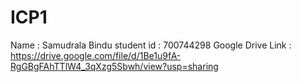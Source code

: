 # ICP1
Name : Samudrala Bindu 
student id : 700744298
Google Drive Link : https://drive.google.com/file/d/1Be1u9fA-RgGBgFAhTTlW4_3qXzg5Sbwh/view?usp=sharing
